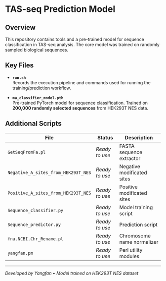 # TAS-seq Prediction Model

## Overview
This repository contains tools and a pre-trained model for sequence classification in TAS-seq analysis. The core model was trained on randomly sampled biological sequences.

## Key Files
- **`run.sh`**  
  Records the execution pipeline and commands used for running the training/prediction workflow.
  
- **`ma_classifier_model.pth`**  
  Pre-trained PyTorch model for sequence classification. Trained on **200,000 randomly selected sequences** from HEK293T NES data.

## Additional Scripts
| File | Status | Description |
|------|--------|-------------|
| `GetSeqFromFa.pl` | _Ready to use_ | FASTA sequence extractor |
| `Negative_A_sites_from_HEK293T_NES` | _Ready to use_ | Negative modificated sites |
| `Positive_A_sites_from_HEK293T_NES` | _Ready to use_ | Positive modificated sites |
| `Sequence_classifier.py` | _Ready to use_ | Model training script |
| `Sequence_predictor.py` | _Ready to use_ | Prediction script |
| `fna.NCBI.Chr_Rename.pl` | _Ready to use_ | Chromosome name normalizer |
| `yangfan.pm` | _Ready to use_ | Perl utility modules |

---
*Developed by Yangfan • Model trained on HEK293T NES dataset*
